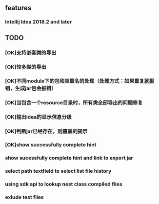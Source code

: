 ## features
### Intellij Idea 2018.2 and later
## TODO 
### [OK]支持嵌套类的导出
### [OK]较多类的导出
### [OK]不同module下的包和类重名的处理（处理方式：如果重复就报错，生成jar包会报错）
### [OK]当包含一个resource目录时，所有类全部导出的问题修复
### [OK]输出idea的显示信息分级
### [OK]判断jar已经存在，则覆盖的提示
### [OK]show successfully complete hint
### show sucessfully complete hint and link to export jar
### select path textfield to select list file history
### using sdk api to lookup nest class compiled files
### exlude test files